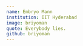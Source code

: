 ```yaml
---
name: Embryo Mann
institution: IIT Hyderabad
image: briyoman
quote: Everybody lies.
github: briyoman
---
```

